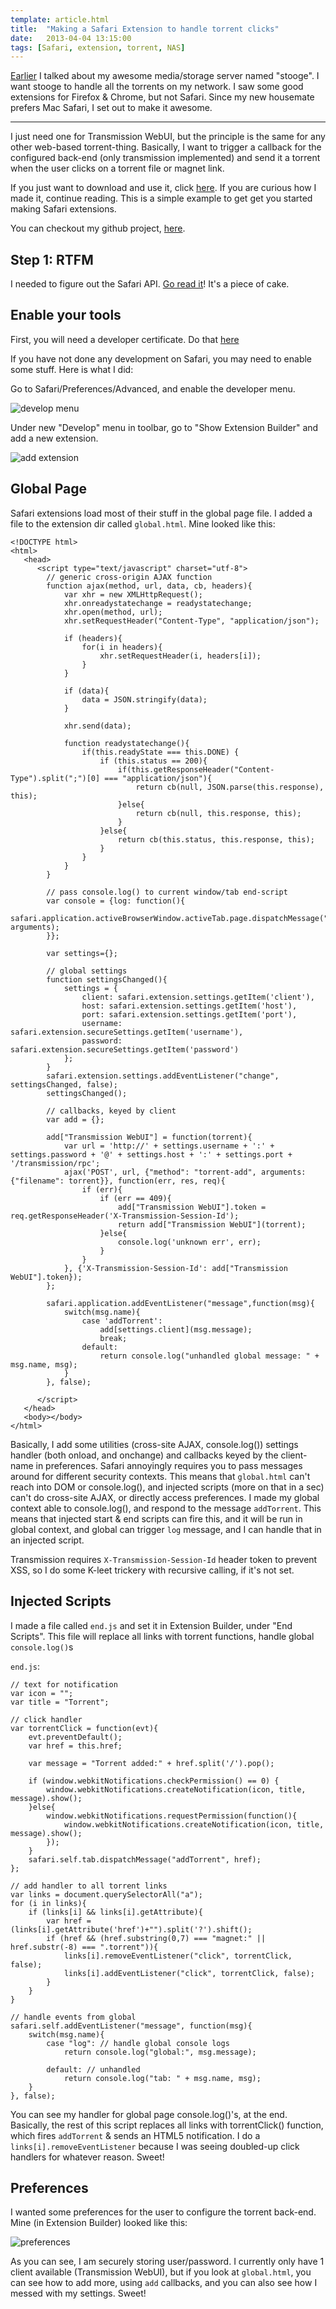 ```yaml
---
template: article.html
title:  "Making a Safari Extension to handle torrent clicks"
date:   2013-04-04 13:15:00
tags: [Safari, extension, torrent, NAS]
---
```


[Earlier](/2013/03/19/nas.html) I talked about my awesome media/storage server named "stooge".  I want stooge to handle all the torrents on my network. I saw some good extensions for Firefox & Chrome, but not Safari. Since my new housemate prefers Mac Safari, I set out to make it awesome.

---

I just need one for Transmission WebUI, but the principle is the same for any other web-based torrent-thing.  Basically, I want to trigger a callback for the configured back-end (only transmission implemented) and send it a torrent when the user clicks on a torrent file or magnet link.

If you just want to download and use it, click [here](/files/TorrentAdder.safariextz).  If you are curious how I made it, continue reading. This is a simple example to get get you started making Safari extensions.

You can checkout my github project, [here](https://github.com/konsumer/torrentadder).

## Step 1: RTFM

I needed to figure out the Safari API.  [Go read it](http://developer.apple.com/library/safari/#documentation/Tools/Conceptual/SafariExtensionGuide/Introduction/Introduction.html)!  It's a piece of cake.

## Enable your tools

First, you will need a developer certificate. Do that [here](https://developer.apple.com/support/mac/developer-certificates.html)

If you have not done any development on Safari, you may need to enable some stuff.  Here is what I did:

Go to Safari/Preferences/Advanced, and enable the developer menu.

![develop menu](/files/safari1.png)

Under new "Develop" menu in toolbar, go to "Show Extension Builder" and add a new extension.

![add extension](/files/safari2.png)


## Global Page

Safari extensions load most of their stuff in the global page file.  I added a file to the extension dir called `global.html`. Mine looked like this:

	<!DOCTYPE html>
	<html>
	   <head>
	      <script type="text/javascript" charset="utf-8">
	        // generic cross-origin AJAX function
	        function ajax(method, url, data, cb, headers){
	            var xhr = new XMLHttpRequest();
	            xhr.onreadystatechange = readystatechange;
	            xhr.open(method, url);
	            xhr.setRequestHeader("Content-Type", "application/json");
	            
	            if (headers){
	                for(i in headers){
	                    xhr.setRequestHeader(i, headers[i]);
	                }
	            }

	            if (data){
	                data = JSON.stringify(data);
	            }

	            xhr.send(data);
	            
	            function readystatechange(){
	                if(this.readyState === this.DONE) {
	                    if (this.status == 200){
	                        if(this.getResponseHeader("Content-Type").split(";")[0] === "application/json"){
	                            return cb(null, JSON.parse(this.response), this);
	                        }else{
	                            return cb(null, this.response, this);
	                        }
	                    }else{
	                        return cb(this.status, this.response, this);
	                    }
	                }
	            }
	        }

	        // pass console.log() to current window/tab end-script
	        var console = {log: function(){
	            safari.application.activeBrowserWindow.activeTab.page.dispatchMessage("log", arguments);
	        }};

	        var settings={};

	        // global settings
	        function settingsChanged(){
	            settings = {
	                client: safari.extension.settings.getItem('client'),
	                host: safari.extension.settings.getItem('host'),
	                port: safari.extension.settings.getItem('port'),
	                username: safari.extension.secureSettings.getItem('username'),
	                password: safari.extension.secureSettings.getItem('password')
	            };
	        }
	        safari.extension.settings.addEventListener("change", settingsChanged, false);
	        settingsChanged();

	        // callbacks, keyed by client
	        var add = {};

	        add["Transmission WebUI"] = function(torrent){
	            var url = 'http://' + settings.username + ':' + settings.password + '@' + settings.host + ':' + settings.port + '/transmission/rpc';
	            ajax('POST', url, {"method": "torrent-add", arguments:{"filename": torrent}}, function(err, res, req){
	                if (err){
	                    if (err == 409){
	                        add["Transmission WebUI"].token = req.getResponseHeader('X-Transmission-Session-Id');
	                        return add["Transmission WebUI"](torrent);
	                    }else{
	                        console.log('unknown err', err);
	                    }
	                }
	            }, {'X-Transmission-Session-Id': add["Transmission WebUI"].token});
	        };

	        safari.application.addEventListener("message",function(msg){
	            switch(msg.name){
	                case 'addTorrent':
	                    add[settings.client](msg.message);
	                    break;
	                default:
	                    return console.log("unhandled global message: " + msg.name, msg);
	            }
	        }, false);

	      </script>
	   </head>
	   <body></body>
	</html>

Basically, I add some utilities (cross-site AJAX, console.log()) settings handler (both onload, and onchange) and callbacks keyed by the client-name in preferences. Safari annoyingly requires you to pass messages around for different security contexts.  This means that `global.html` can't reach into DOM or console.log(), and injected scripts (more on that in a sec) can't do cross-site AJAX, or directly access preferences. I made my global context able to console.log(), and respond to the message `addTorrent`.  This means that injected start & end scripts can fire this, and it will be run in global context, and global can trigger `log` message, and I can handle that in an injected script.

Transmission requires `X-Transmission-Session-Id` header token to prevent XSS, so I do some K-leet trickery with recursive calling, if it's not set.

## Injected Scripts

I made a file called `end.js` and set it in Extension Builder, under "End Scripts". This file will replace all links with torrent functions, handle global `console.log()`s

`end.js`:

	// text for notification
	var icon = "";
	var title = "Torrent";

	// click handler
	var torrentClick = function(evt){
	    evt.preventDefault();
	    var href = this.href;

	    var message = "Torrent added:" + href.split('/').pop();

	    if (window.webkitNotifications.checkPermission() == 0) {
	        window.webkitNotifications.createNotification(icon, title, message).show();
	    }else{
	        window.webkitNotifications.requestPermission(function(){
	            window.webkitNotifications.createNotification(icon, title, message).show();
	        });
	    }
	    safari.self.tab.dispatchMessage("addTorrent", href);
	};

	// add handler to all torrent links
	var links = document.querySelectorAll("a");
	for (i in links){
	    if (links[i] && links[i].getAttribute){
	        var href = (links[i].getAttribute('href')+"").split('?').shift();
	        if (href && (href.substring(0,7) === "magnet:" || href.substr(-8) === ".torrent")){
	            links[i].removeEventListener("click", torrentClick, false);
	            links[i].addEventListener("click", torrentClick, false);
	        }
	    }
	}

	// handle events from global
	safari.self.addEventListener("message", function(msg){
	    switch(msg.name){
	        case "log": // handle global console logs
	            return console.log("global:", msg.message);
	        
	        default: // unhandled
	            return console.log("tab: " + msg.name, msg);
	    }
	}, false);


You can see my handler for global page console.log()'s, at the end. Basically, the rest of this script replaces all links with torrentClick() function, which fires `addTorrent` & sends an HTML5 notification. I do a `links[i].removeEventListener` because I was seeing doubled-up click handlers for whatever reason. Sweet!


## Preferences

I wanted some preferences for the user to configure the torrent back-end. Mine (in Extension Builder) looked like this:

![preferences](/files/safari3.png)

As you can see, I am securely storing user/password. I currently only have 1 client available (Transmission WebUI), but if you look at `global.html`, you can see how to add more, using `add` callbacks, and you can also see how I messed with my settings. Sweet!

